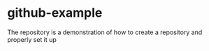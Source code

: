 # github-example
The repository is a demonstration of how to create a repository and properly set it up
